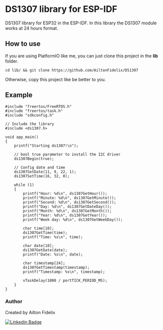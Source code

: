 # DS1307 library for ESP-IDF

DS1307 library for ESP32 in the ESP-IDF. In this library the DS1307 module works at 24 hours format.


## How to use

If you are using PlatformIO like me, you can just clone this project in the **lib** folder. 

```
cd lib/ && git clone https://github.com/AiltonFidelix/DS1307
```

Otherwise, copy this project like be better to you.

## Example

```
#include "freertos/FreeRTOS.h"
#include "freertos/task.h"
#include "sdkconfig.h"

// Include the library
#include <ds1307.h>

void app_main()
{
    printf("Starting ds1307!\n");

    // bool true parameter to install the I2C driver
    ds1307Begin(true);

    // Config date and time
    ds1307SetDate(11, 9, 22, 1);
    ds1307SetTime(16, 32, 0);

    while (1)
    {
        printf("Hour: %d\n", ds1307GetHour());
        printf("Minute: %d\n", ds1307GetMinute());
        printf("Second: %d\n", ds1307GetSecond());
        printf("Day: %d\n", ds1307GetDateDay());
        printf("Month: %d\n", ds1307GetMonth());
        printf("Year: %d\n", ds1307GetYear());
        printf("Week day: %d\n", ds1307GetWeekDay());

        char time[10];
        ds1307GetTime(time);
        printf("Time: %s\n", time);

        char date[10];
        ds1307GetDate(date);
        printf("Date: %s\n", date);

        char timestamp[24];
        ds1307GetTimestamp(timestamp);
        printf("Timestamp: %s\n", timestamp);
    
        vTaskDelay(1000 / portTICK_PERIOD_MS);
    }
}
```

### Author

Created by Ailton Fidelix

[![Linkedin Badge](https://img.shields.io/badge/-Ailton-blue?style=flat-square&logo=Linkedin&logoColor=white&link=https://www.linkedin.com/in/ailtonfidelix/)](https://www.linkedin.com/in/ailton-fidelix-9603b31b7/) 
